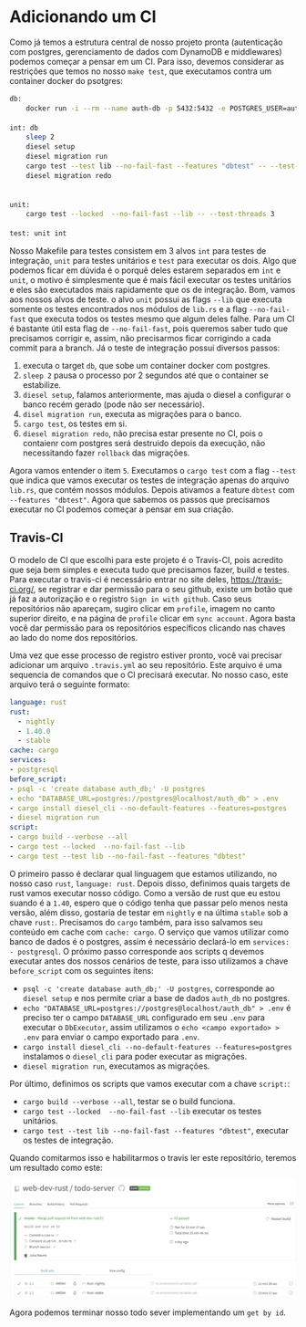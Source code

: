 # Adicionando um CI

Como já temos a estrutura central de nosso projeto pronta (autenticação com postgres, gerenciamento de dados com DynamoDB e middlewares) podemos começar a pensar em um CI. Para isso, devemos considerar as restrições que temos no nosso `make test`, que executamos contra um container docker do psotgres:

```sh
db:
	docker run -i --rm --name auth-db -p 5432:5432 -e POSTGRES_USER=auth -e POSTGRES_PASSWORD=secret -d postgres

int: db
	sleep 2
	diesel setup
	diesel migration run
	cargo test --test lib --no-fail-fast --features "dbtest" -- --test-threads 3
	diesel migration redo


unit:
	cargo test --locked  --no-fail-fast --lib -- --test-threads 3

test: unit int
```

Nosso Makefile para testes consistem em 3 alvos `int` para testes de integração, `unit` para testes unitários e `test` para executar os dois. Algo que podemos ficar em dúvida é o porquê deles estarem separados em `int` e `unit`, o motivo é simplesmente que é mais fácil executar os testes unitários e eles são executados mais rapidamente que os de integração. Bom, vamos aos nossos alvos de teste. o alvo `unit` possui as flags `--lib` que executa somente os testes encontrados nos módulos de `lib.rs` e a flag `--no-fail-fast` que executa todos os testes mesmo que algum deles falhe. Para um CI é bastante útil esta flag de `--no-fail-fast`, pois queremos saber tudo que precisamos corrigir e, assim, não precisarmos ficar corrigindo a cada commit para a branch. Já o teste de integração possui diversos passos:
1. executa o target `db`, que sobe um container docker com postgres.
2. `sleep 2` pausa o processo por 2 segundos até que o container se estabilize.
3. `diesel setup`, falamos anteriormente, mas ajuda o diesel a configurar o banco recém gerado (pode não ser necessário).
4. `disel migration run`, executa as migrações para o banco.
5. `cargo test`, os testes em si.
6. `diesel migration redo`, não precisa estar presente no CI, pois o contaienr com postgres será destruido depois da execução, não necessitando fazer `rollback` das migrações.

Agora vamos entender o item `5`. Executamos o `cargo test` com a flag  `--test` que indica que vamos executar os testes de integração apenas do arquivo `lib.rs`, que contém nossos módulos. Depois ativamos a feature `dbtest` com `--features "dbtest"`. Agora que sabemos os passos que precisamos executar no CI podemos começar a pensar em sua criação.

## Travis-CI

O modelo de CI que escolhi para este projeto é o Travis-CI, pois acredito que seja bem simples e executa tudo que precisamos fazer, build e testes. Para executar o travis-ci é necessário entrar no site deles, https://travis-ci.org/, se registrar e dar permissão para o seu github, existe um botão que já faz a autorização e o registro `Sign in with github`. Caso seus repositórios não apareçam, sugiro clicar em `profile`, imagem no canto superior direito, e na página de `profile` clicar em `sync account`. Agora basta você dar permissão para os repositórios específicos clicando nas chaves ao lado do nome dos repositórios.

Uma vez que esse processo de registro estiver pronto, você vai precisar adicionar um arquivo `.travis.yml` ao seu repositório. Este arquivo é uma sequencia de comandos que o CI precisará executar. No nosso caso, este arquivo terá o seguinte formato:

```yaml
language: rust
rust:
  - nightly
  - 1.40.0
  - stable
cache: cargo
services:
- postgresql
before_script:
- psql -c 'create database auth_db;' -U postgres
- echo "DATABASE_URL=postgres://postgres@localhost/auth_db" > .env
- cargo install diesel_cli --no-default-features --features=postgres
- diesel migration run
script:
- cargo build --verbose --all
- cargo test --locked  --no-fail-fast --lib
- cargo test --test lib --no-fail-fast --features "dbtest"
```

O primeiro passo é declarar qual linguagem que estamos utilizando, no nosso caso `rust`, `language: rust`. Depois disso, definimos quais targets de rust vamos executar nosso código. Como a versão de rust que eu estou suando é a `1.40`, espero que o código tenha que passar pelo menos nesta versão, além disso, gostaria de testar em `nightly` e na última `stable` sob a chave `rust:`. Precisamos do `cargo` também, para isso salvamos seu conteúdo em cache com  `cache: cargo`. O serviço que vamos utilizar como banco de dados é o postgres, assim é necessário declará-lo em `services: - postgresql`. O próximo passo corresponde aos scripts q devemos executar antes dos nossos cenários de teste, para isso utilizamos a chave `before_script` com os seguintes ítens:
- `psql -c 'create database auth_db;' -U postgres`, corresponde ao `diesel setup` e nos permite criar a base de dados `auth_db` no postgres.
- `echo "DATABASE_URL=postgres://postgres@localhost/auth_db" > .env` é preciso ter o campo `DATABASE_URL` configurado em seu `.env` para executar o `DbExecutor`, assim utilizamos o `echo <campo exportado> > .env` para enviar o campo exportado para `.env`.
- `cargo install diesel_cli --no-default-features --features=postgres` instalamos o `diesel_cli` para poder executar as migrações.
- `diesel migration run`, executamos as migrações.

Por último, definimos os scripts que vamos executar com a chave `script:`:
- `cargo build --verbose --all`, testar se o build funciona.
- `cargo test --locked  --no-fail-fast --lib` executar os testes unitários.
- `cargo test --test lib --no-fail-fast --features "dbtest"`, executar os testes de integração.

Quando comitarmos isso e habilitarmos o travis ler este repositório, teremos um resultado como este:

![Resultado do Travis CI para o Todo Server](../imagens/travis.png)

Agora podemos terminar nosso todo sever implementando um `get by id`.